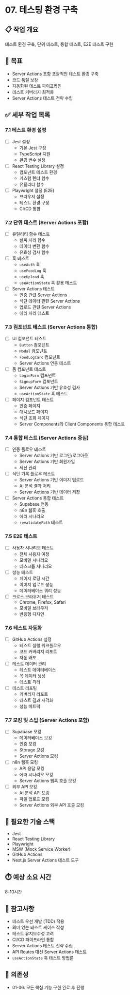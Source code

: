 # 07. 테스팅 환경 구축

## 📋 작업 개요
테스트 환경 구축, 단위 테스트, 통합 테스트, E2E 테스트 구현

## 🎯 목표
- Server Actions 포함 포괄적인 테스트 환경 구축
- 코드 품질 보장
- 자동화된 테스트 파이프라인
- 테스트 커버리지 최적화
- Server Actions 테스트 전략 수립

## ✅ 세부 작업 목록

### 7.1 테스트 환경 설정
- [ ] Jest 설정
  - 기본 Jest 구성
  - TypeScript 지원
  - 환경 변수 설정
- [ ] React Testing Library 설정
  - 컴포넌트 테스트 환경
  - 커스텀 렌더 함수
  - 유틸리티 함수
- [ ] Playwright 설정 (E2E)
  - 브라우저 설정
  - 테스트 환경 구성
  - CI/CD 통합

### 7.2 단위 테스트 (Server Actions 포함)
- [ ] 유틸리티 함수 테스트
  - 날짜 처리 함수
  - 데이터 변환 함수
  - 유효성 검사 함수
- [ ] 훅 테스트
  - `useAuth` 훅
  - `useFoodLog` 훅
  - `useUpload` 훅
  - `useActionState` 훅 활용 테스트
- [ ] Server Actions 테스트
  - 인증 관련 Server Actions
  - 식단 데이터 관련 Server Actions
  - 업로드 관련 Server Actions
  - 에러 처리 테스트

### 7.3 컴포넌트 테스트 (Server Actions 통합)
- [ ] UI 컴포넌트 테스트
  - `Button` 컴포넌트
  - `Modal` 컴포넌트
  - `FoodLogCard` 컴포넌트
  - Server Actions 연동 테스트
- [ ] 폼 컴포넌트 테스트
  - `LoginForm` 컴포넌트
  - `SignupForm` 컴포넌트
  - Server Actions 기반 유효성 검사
  - `useActionState` 훅 테스트
- [ ] 페이지 컴포넌트 테스트
  - 인증 페이지
  - 대시보드 페이지
  - 식단 조회 페이지
  - Server Components와 Client Components 통합 테스트

### 7.4 통합 테스트 (Server Actions 중심)
- [ ] 인증 플로우 테스트
  - Server Actions 기반 로그인/로그아웃
  - Server Actions 기반 회원가입
  - 세션 관리
- [ ] 식단 기록 플로우 테스트
  - Server Actions 기반 이미지 업로드
  - AI 분석 결과 처리
  - Server Actions 기반 데이터 저장
- [ ] Server Actions 통합 테스트
  - Supabase 연동
  - n8n 웹훅 호출
  - 에러 시나리오
  - `revalidatePath` 테스트

### 7.5 E2E 테스트
- [ ] 사용자 시나리오 테스트
  - 전체 사용자 여정
  - 모바일 시나리오
  - 데스크톱 시나리오
- [ ] 성능 테스트
  - 페이지 로딩 시간
  - 이미지 업로드 성능
  - 데이터베이스 쿼리 성능
- [ ] 크로스 브라우저 테스트
  - Chrome, Firefox, Safari
  - 모바일 브라우저
  - 반응형 디자인

### 7.6 테스트 자동화
- [ ] GitHub Actions 설정
  - 테스트 실행 워크플로우
  - 코드 커버리지 리포트
  - 자동 배포
- [ ] 테스트 데이터 관리
  - 테스트 데이터베이스
  - 목 데이터 생성
  - 테스트 격리
- [ ] 테스트 리포팅
  - 커버리지 리포트
  - 테스트 결과 시각화
  - 성능 메트릭

### 7.7 모킹 및 스텁 (Server Actions 포함)
- [ ] Supabase 모킹
  - 데이터베이스 모킹
  - 인증 모킹
  - Storage 모킹
  - Server Actions 모킹
- [ ] n8n 웹훅 모킹
  - API 응답 모킹
  - 에러 시나리오 모킹
  - Server Actions 웹훅 호출 모킹
- [ ] 외부 API 모킹
  - AI 분석 API 모킹
  - 파일 업로드 모킹
  - Server Actions 외부 API 호출 모킹

## 🔧 필요한 기술 스택
- Jest
- React Testing Library
- Playwright
- MSW (Mock Service Worker)
- GitHub Actions
- Next.js Server Actions 테스트 도구

## ⏱️ 예상 소요 시간
8-10시간

## 📝 참고사항
- 테스트 우선 개발 (TDD) 적용
- 의미 있는 테스트 케이스 작성
- 테스트 유지보수성 고려
- CI/CD 파이프라인 통합
- Server Actions 테스트 전략 수립
- API Routes 대신 Server Actions 테스트
- `useActionState` 훅 테스트 방법론

## 🔗 의존성
- 01-06. 모든 핵심 기능 구현 완료 후 진행
